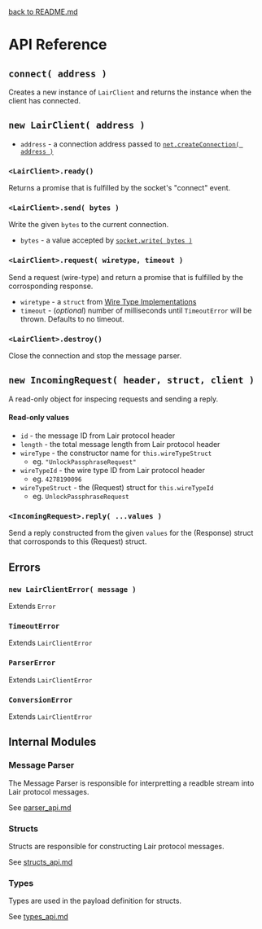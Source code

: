 [back to README.md](../README.md)

# API Reference

## `connect( address )`
Creates a new instance of `LairClient` and returns the instance when the client has connected.

## `new LairClient( address )`

- `address` - a connection address passed to [`net.createConnection( address )`](https://nodejs.org/docs/latest-v14.x/api/net.html#net_net_createconnection)

### `<LairClient>.ready()`
Returns a promise that is fulfilled by the socket's "connect" event.

### `<LairClient>.send( bytes )`
Write the given `bytes` to the current connection.

- `bytes` - a value accepted by [`socket.write( bytes )`](https://nodejs.org/docs/latest-v14.x/api/net.html#net_socket_write_data_encoding_callback)

### `<LairClient>.request( wiretype, timeout )`
Send a request (wire-type) and return a promise that is fulfilled by the corrosponding response.

- `wiretype` - a `struct` from [Wire Type Implementations](structs_api.md#wire-type-implementations)
- `timeout` - (*optional*) number of milliseconds until `TimeoutError` will be thrown.  Defaults to no timeout.

### `<LairClient>.destroy()`
Close the connection and stop the message parser.


## `new IncomingRequest( header, struct, client )`
A read-only object for inspecing requests and sending a reply.

#### Read-only values

- `id` - the message ID from Lair protocol header
- `length` - the total message length from Lair protocol header
- `wireType` - the constructor name for `this.wireTypeStruct`
  - eg. `"UnlockPassphraseRequest"`
- `wireTypeId` - the wire type ID from Lair protocol header
  - eg. `4278190096`
- `wireTypeStruct` - the (Request) struct for `this.wireTypeId`
  - eg. `UnlockPassphraseRequest`

### `<IncomingRequest>.reply( ...values )`
Send a reply constructed from the given `values` for the (Response) struct that corrosponds to this
(Request) struct.

## Errors

### `new LairClientError( message )`
Extends `Error`

### `TimeoutError`
Extends `LairClientError`

### `ParserError`
Extends `LairClientError`

### `ConversionError`
Extends `LairClientError`

## Internal Modules

### Message Parser
The Message Parser is responsible for interpretting a readble stream into Lair protocol messages.

See [parser_api.md](parser_api.md)

### Structs
Structs are responsible for constructing Lair protocol messages.

See [structs_api.md](structs_api.md)

### Types
Types are used in the payload definition for structs.

See [types_api.md](types_api.md)
